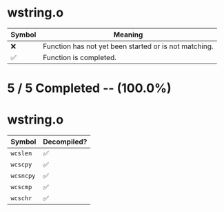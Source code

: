 # wstring.o
| Symbol | Meaning 
| ------------- | ------------- 
| :x: | Function has not yet been started or is not matching. 
| :white_check_mark: | Function is completed. 


# 5 / 5 Completed -- (100.0%)
# wstring.o
| Symbol | Decompiled? |
| ------------- | ------------- |
| `wcslen` | :white_check_mark: |
| `wcscpy` | :white_check_mark: |
| `wcsncpy` | :white_check_mark: |
| `wcscmp` | :white_check_mark: |
| `wcschr` | :white_check_mark: |
